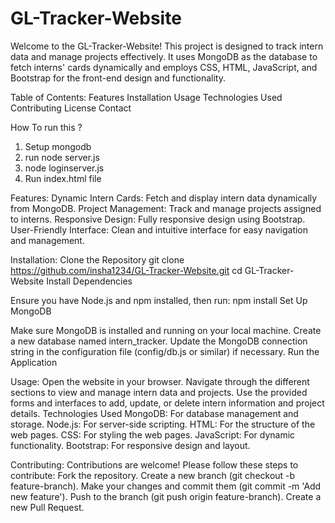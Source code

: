 # GL-Tracker-Website

Welcome to the GL-Tracker-Website! This project is designed to track intern data and manage projects effectively. It uses MongoDB as the database to fetch interns' cards dynamically and employs CSS, HTML, JavaScript, and Bootstrap for the front-end design and functionality.

Table of Contents:
Features
Installation
Usage
Technologies Used
Contributing
License
Contact

How To run this ?
1. Setup mongodb 
2. run node server.js
3. node loginserver.js
4.  Run index.html file 

Features:
Dynamic Intern Cards: Fetch and display intern data dynamically from MongoDB.
Project Management: Track and manage projects assigned to interns.
Responsive Design: Fully responsive design using Bootstrap.
User-Friendly Interface: Clean and intuitive interface for easy navigation and management.

Installation:
Clone the Repository
git clone https://github.com/insha1234/GL-Tracker-Website.git
cd GL-Tracker-Website
Install Dependencies

Ensure you have Node.js and npm installed, then run:
npm install
Set Up MongoDB

Make sure MongoDB is installed and running on your local machine.
Create a new database named intern_tracker.
Update the MongoDB connection string in the configuration file (config/db.js or similar) if necessary.
Run the Application


Usage:
Open the website in your browser.
Navigate through the different sections to view and manage intern data and projects.
Use the provided forms and interfaces to add, update, or delete intern information and project details.
Technologies Used
MongoDB: For database management and storage.
Node.js: For server-side scripting.
HTML: For the structure of the web pages.
CSS: For styling the web pages.
JavaScript: For dynamic functionality.
Bootstrap: For responsive design and layout.


Contributing:
Contributions are welcome! Please follow these steps to contribute:
Fork the repository.
Create a new branch (git checkout -b feature-branch).
Make your changes and commit them (git commit -m 'Add new feature').
Push to the branch (git push origin feature-branch).
Create a new Pull Request.

